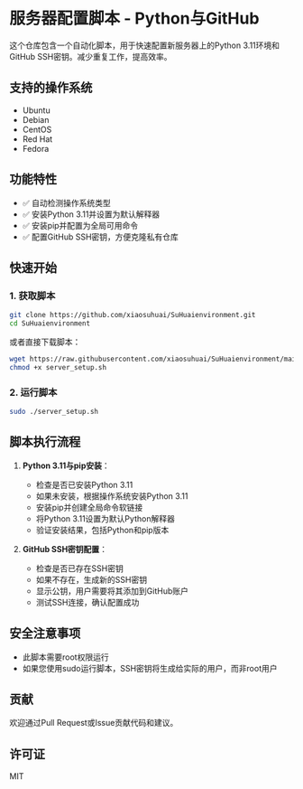 # 服务器配置脚本 - Python与GitHub

这个仓库包含一个自动化脚本，用于快速配置新服务器上的Python 3.11环境和GitHub SSH密钥。减少重复工作，提高效率。

## 支持的操作系统

- Ubuntu
- Debian
- CentOS
- Red Hat
- Fedora

## 功能特性

- ✅ 自动检测操作系统类型
- ✅ 安装Python 3.11并设置为默认解释器
- ✅ 安装pip并配置为全局可用命令
- ✅ 配置GitHub SSH密钥，方便克隆私有仓库

## 快速开始

### 1. 获取脚本

```bash
git clone https://github.com/xiaosuhuai/SuHuaienvironment.git
cd SuHuaienvironment
```

或者直接下载脚本：

```bash
wget https://raw.githubusercontent.com/xiaosuhuai/SuHuaienvironment/main/server_setup.sh
chmod +x server_setup.sh
```

### 2. 运行脚本

```bash
sudo ./server_setup.sh
```

## 脚本执行流程

1. **Python 3.11与pip安装**：
   - 检查是否已安装Python 3.11
   - 如果未安装，根据操作系统安装Python 3.11
   - 安装pip并创建全局命令软链接
   - 将Python 3.11设置为默认Python解释器
   - 验证安装结果，包括Python和pip版本

2. **GitHub SSH密钥配置**：
   - 检查是否已存在SSH密钥
   - 如果不存在，生成新的SSH密钥
   - 显示公钥，用户需要将其添加到GitHub账户
   - 测试SSH连接，确认配置成功

## 安全注意事项

- 此脚本需要root权限运行
- 如果您使用sudo运行脚本，SSH密钥将生成给实际的用户，而非root用户

## 贡献

欢迎通过Pull Request或Issue贡献代码和建议。

## 许可证

MIT 